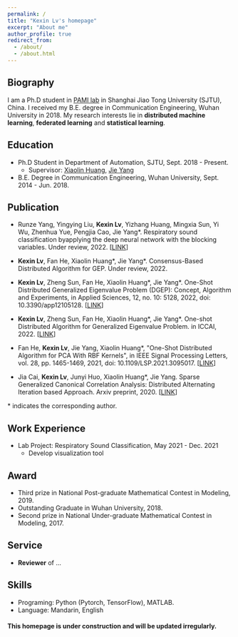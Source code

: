 ```yaml
---
permalink: /
title: "Kexin Lv's homepage"
excerpt: "About me"
author_profile: true
redirect_from: 
  - /about/
  - /about.html
---
```


Biography
-----
I am a Ph.D student in [PAMI lab](http://www.pami.sjtu.edu.cn/) in Shanghai Jiao Tong University (SJTU), China. I received my B.E. degree in Communication Engineering, Wuhan University in 2018. My research interests lie in **distributed machine learning**, **federated learning** and **statistical learning**. 


Education
-----
+ Ph.D Student in Department of Automation, SJTU, Sept. 2018 - Present.
    + Supervisor:  [Xiaolin Huang](https://automation.sjtu.edu.cn/xiaolin), [Jie Yang](https://automation.sjtu.edu.cn/YANGJie)
+ B.E. Degree in Communication Engineering, Wuhan University, Sept. 2014 - Jun. 2018.

Publication
-----

+ Runze Yang, Yingying Liu, **Kexin Lv**, Yizhang Huang, Mingxia Sun, Yi Wu, Zhenhua Yue, Pengjia Cao, Jie Yang\*. Respiratory sound classification byapplying the deep neural network with the blocking variables. Under review, 2022. [[LINK](http://dx.doi.org/10.2139/ssrn.4098695)]


+ **Kexin Lv**, Fan He, Xiaolin Huang\*, Jie Yang\*. Consensus-Based Distributed Algorithm for GEP. Under review, 2022.

+ **Kexin Lv**, Zheng Sun, Fan He, Xiaolin Huang\*, Jie Yang\*. One-Shot Distributed Generalized Eigenvalue Problem (DGEP): Concept, Algorithm and Experiments, in Applied Sciences, 12, no. 10: 5128, 2022, doi: 10.3390/app12105128. [[LINK](https://www.mdpi.com/2076-3417/12/10/5128)]

+ **Kexin Lv**, Zheng Sun, Fan He, Xiaolin Huang\*, Jie Yang\*. One-shot Distributed Algorithm for Generalized Eigenvalue Problem. in ICCAI, 2022. [[LINK](https://dl.acm.org/doi/abs/10.1145/3532213.3532229)]

+ Fan He, **Kexin Lv**, Jie Yang, Xiaolin Huang\*, "One-Shot Distributed Algorithm for PCA With RBF Kernels", in IEEE Signal Processing Letters, vol. 28, pp. 1465-1469, 2021, doi: 10.1109/LSP.2021.3095017. [[LINK](https://ieeexplore.ieee.org/document/9476980)]

+ Jia Cai, **Kexin Lv**, Junyi Huo, Xiaolin Huang\*, Jie Yang. Sparse Generalized Canonical Correlation Analysis: Distributed Alternating Iteration based Approach. Arxiv preprint, 2020. [[LINK](https://arxiv.org/abs/2004.10981)]

\* indicates the corresponding author.



Work Experience
-----
+ Lab Project: Respiratory Sound Classification, May 2021 - Dec. 2021
  + Develop visualization tool   

Award
-----
+ Third prize in National Post-graduate Mathematical Contest in Modeling, 2019.
+ Outstanding Graduate in Wuhan University, 2018.
+ Second prize in National Under-graduate Mathematical Contest in Modeling, 2017.

Service
-----
+ **Reviewer** of ...

Skills
-----
+ Programing: Python (Pytorch, TensorFlow), MATLAB.
+ Language: Mandarin, English

#### This homepage is under construction and will be updated irregularly.



